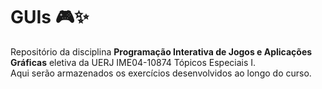 # GUIs 🎮✨

Repositório da disciplina **Programação Interativa de Jogos e Aplicações Gráficas** eletiva da UERJ IME04-10874  Tópicos Especiais I.  
Aqui serão armazenados os exercícios desenvolvidos ao longo do curso.
